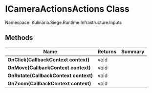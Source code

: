 # ICameraActionsActions Class

Namespace: Kulinaria.Siege.Runtime.Infrastructure.Inputs


## Methods

| Name | Returns | Summary |
|---|---|---|
| **OnClick(CallbackContext context)** | void |  |
| **OnMove(CallbackContext context)** | void |  |
| **OnRotate(CallbackContext context)** | void |  |
| **OnZoom(CallbackContext context)** | void |  |

